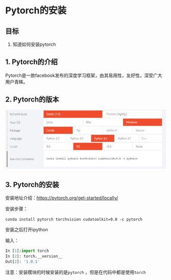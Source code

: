 # Pytorch的安装

## 目标

1. 知道如何安装pytorch



## 1. Pytorch的介绍

Pytorch是一款facebook发布的深度学习框架，由其易用性，友好性，深受广大用户青睐。

## 2. Pytorch的版本

![](..\images\1.2\torch版本.png)

## 3. Pytorch的安装

安装地址介绍：https://pytorch.org/get-started/locally/

安装步骤：

`conda install pytorch torchvision cudatoolkit=9.0 -c pytorch`



安装之后打开ipython

输入：

```python
In [1]:import torch
In [2]: torch.__version__
Out[2]: '1.0.1'
```

注意：安装模块的时候安装的是`pytorch` ，但是在代码中都是使用`torch`

